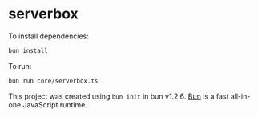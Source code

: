 # serverbox

To install dependencies:

```bash
bun install
```

To run:

```bash
bun run core/serverbox.ts
```

This project was created using `bun init` in bun v1.2.6. [Bun](https://bun.sh) is a fast all-in-one JavaScript runtime.

